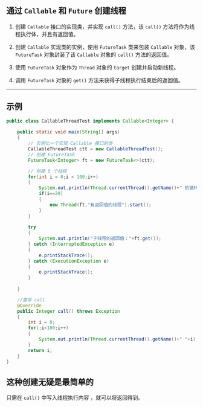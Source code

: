 ## 通过 `Callable` 和 `Future` 创建线程

1. 创建 `Callable` 接口的实现类，并实现 `call()` 方法，该 `call()` 方法将作为线程执行体，并且有返回值。

2. 创建 `Callable` 实现类的实例，使用 `FutureTask` 类来包装 `Callable` 对象，该 `FutureTask` 对象封装了该 `Callable` 对象的 `call()` 方法的返回值。

3. 使用 `FutureTask` 对象作为 `Thread` 对象的 `target` 创建并启动新线程。

4. 调用 `FutureTask` 对象的 `get()` 方法来获得子线程执行结束后的返回值。



---------------------
## 示例

```java
public class CallableThreadTest implements Callable<Integer> {
    
    public static void main(String[] args)  
    {  
        // 实例化一个实现 Callable 接口的类 
        CallableThreadTest ctt = new CallableThreadTest();  
        // 创建 FutureTask
        FutureTask<Integer> ft = new FutureTask<>(ctt);  

        // 创建 5 个线程
        for(int i = 0;i < 100;i++)  
        {  
            System.out.println(Thread.currentThread().getName()+" 的循环变量i的值"+i);  
            if(i==20)  
            {  
                new Thread(ft,"有返回值的线程").start();  
            }  
        }  
        
        try  
        {  
            System.out.println("子线程的返回值："+ft.get());  
        } catch (InterruptedException e)  
        {  
            e.printStackTrace();  
        } catch (ExecutionException e)  
        {  
            e.printStackTrace();  
        }  
  
    }

    //重写 call
    @Override  
    public Integer call() throws Exception  
    {  
        int i = 0;  
        for(;i<100;i++)  
        {  
            System.out.println(Thread.currentThread().getName()+" "+i);  
        }  
        return i;  
    }  
}
```

## 这种创建无疑是最简单的
只需在 `call()` 中写入线程执行内容 ，就可以将返回得到。